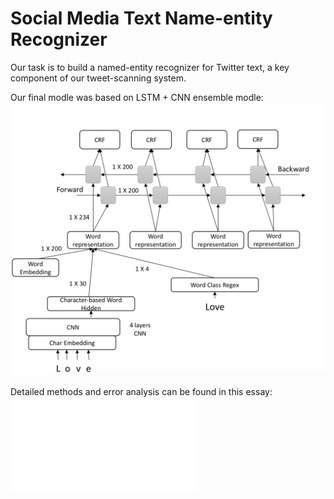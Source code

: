 # Social Media Text Name-entity Recognizer

Our task is to build a named-entity recognizer for Twitter text, a key component of our tweet-scanning system.

Our final modle was based on LSTM + CNN ensemble modle:
![](doc/model.png)

Detailed methods and error analysis can be found in this essay:
![](doc/report.pdf)